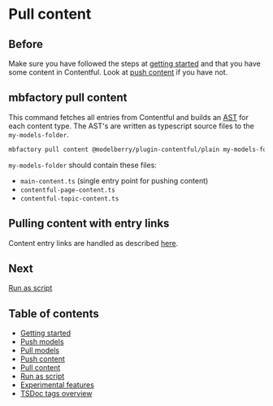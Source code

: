 # Pull content

## Before

Make sure you have followed the steps at [getting started](./getting-started.md)
and that you have some content in Contentful. Look at [push
content](./push-models.md) if you have not.

## mbfactory pull content

This command fetches all entries from Contentful and builds an
[AST](https://en.wikipedia.org/wiki/Abstract_syntax_tree) for each content type.
The AST's are written as typescript source files to the `my-models-folder`.

```bash
mbfactory pull content @modelberry/plugin-contentful/plain my-models-folder
```

`my-models-folder` should contain these files:

- `main-content.ts` (single entry point for pushing content)
- `contentful-page-content.ts`
- `contentful-topic-content.ts`

## Pulling content with entry links

Content entry links are handled as described [here](https://github.com/modelberry/factory/blob/main/packages/plugin-contentful/src/commands/pull-content/README.md).

## Next

[Run as script](./run-as-script.md)

## Table of contents

- [Getting started](./getting-started.md)
- [Push models](./push-models.md)
- [Pull models](./pull-models.md)
- [Push content](./push-content.md)
- [Pull content](./pull-content.md)
- [Run as script](./run-as-script.md)
- [Experimental features](./experimental-features.md)
- [TSDoc tags overview](./tsdocs-tags-overview.md)
